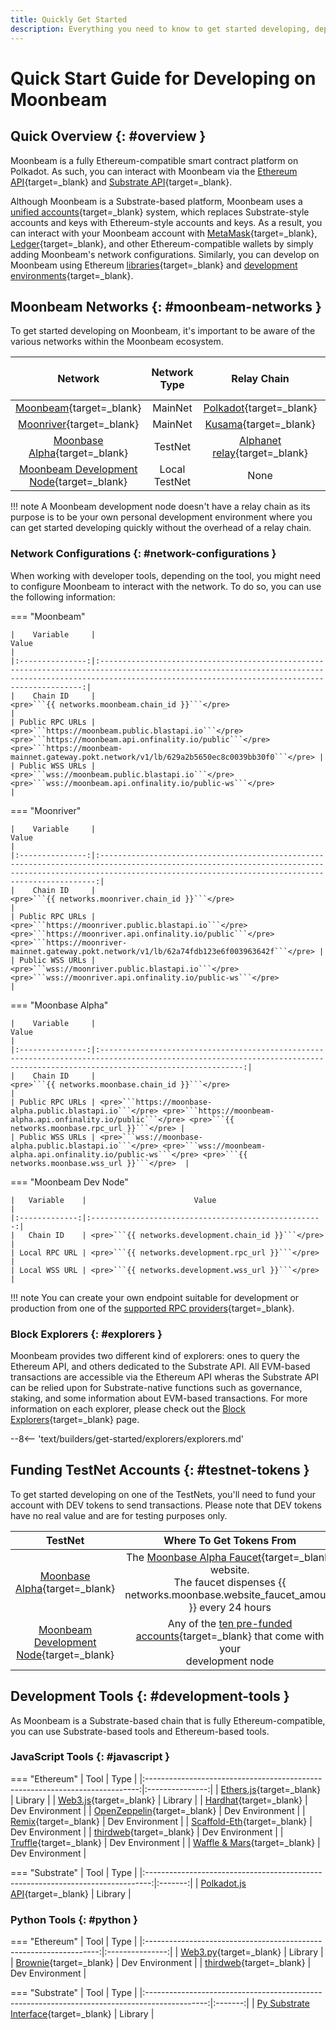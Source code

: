 ```yaml
---
title: Quickly Get Started
description: Everything you need to know to get started developing, deploying, and interacting with smart contracts on Moonbeam.
---
```


# Quick Start Guide for Developing on Moonbeam

## Quick Overview {: #overview }

Moonbeam is a fully Ethereum-compatible smart contract platform on Polkadot. As such, you can interact with Moonbeam via the [Ethereum API](/builders/build/eth-api/){target=_blank} and [Substrate API](/builders/build/substrate-api/){target=_blank}.

Although Moonbeam is a Substrate-based platform, Moonbeam uses a [unified accounts](/learn/features/unified-accounts){target=_blank} system, which replaces Substrate-style accounts and keys with Ethereum-style accounts and keys. As a result, you can interact with your Moonbeam account with [MetaMask](/tokens/connect/metamask){target=_blank}, [Ledger](/tokens/connect/ledger/){target=_blank}, and other Ethereum-compatible wallets by simply adding Moonbeam's network configurations. Similarly, you can develop on Moonbeam using Ethereum [libraries](/builders/build/eth-api/libraries/){target=_blank} and [development environments](/builders/build/eth-api/dev-env/){target=_blank}.

## Moonbeam Networks {: #moonbeam-networks }

To get started developing on Moonbeam, it's important to be aware of the various networks within the Moonbeam ecosystem.

|                                         Network                                         | Network Type  |                                  Relay Chain                                   | Native Asset Symbol | Native Asset Decimals |
|:---------------------------------------------------------------------------------------:|:-------------:|:------------------------------------------------------------------------------:|:-------------------:|:---------------------:|
|           [Moonbeam](/builders/get-started/networks/moonbeam){target=_blank}            |    MainNet    |              [Polkadot](https://polkadot.network/){target=_blank}              |        GLMR         |          18           |
|          [Moonriver](/builders/get-started/networks/moonriver){target=_blank}           |    MainNet    |                [Kusama](https://kusama.network/){target=_blank}                |        MOVR         |          18           |
|        [Moonbase Alpha](/builders/get-started/networks/moonbase){target=_blank}         |    TestNet    | [Alphanet relay](/learn/platform/networks/moonbase#relay-chain){target=_blank} |         DEV         |          18           |
| [Moonbeam Development Node](/builders/get-started/networks/moonbeam-dev){target=_blank} | Local TestNet |                                      None                                      |         DEV         |          18           |

!!! note
    A Moonbeam development node doesn't have a relay chain as its purpose is to be your own personal development environment where you can get started developing quickly without the overhead of a relay chain.

### Network Configurations {: #network-configurations }

When working with developer tools, depending on the tool, you might need to configure Moonbeam to interact with the network. To do so, you can use the following information:

=== "Moonbeam"

    |    Variable     |                                                                                                     Value                                                                                                      |
    |:---------------:|:--------------------------------------------------------------------------------------------------------------------------------------------------------------------------------------------------------------:|
    |    Chain ID     |                                                                               <pre>```{{ networks.moonbeam.chain_id }}```</pre>                                                                                |
    | Public RPC URLs | <pre>```https://moonbeam.public.blastapi.io```</pre> <pre>```https://moonbeam.api.onfinality.io/public```</pre>  <pre>```https://moonbeam-mainnet.gateway.pokt.network/v1/lb/629a2b5650ec8c0039bb30f0```</pre> |
    | Public WSS URLs |                                                 <pre>```wss://moonbeam.public.blastapi.io```</pre> <pre>```wss://moonbeam.api.onfinality.io/public-ws```</pre>                                                 |

=== "Moonriver"

    |    Variable     |                                                                                                       Value                                                                                                       |
    |:---------------:|:-----------------------------------------------------------------------------------------------------------------------------------------------------------------------------------------------------------------:|
    |    Chain ID     |                                                                                <pre>```{{ networks.moonriver.chain_id }}```</pre>                                                                                 |
    | Public RPC URLs | <pre>```https://moonriver.public.blastapi.io```</pre> <pre>```https://moonriver.api.onfinality.io/public```</pre>  <pre>```https://moonriver-mainnet.gateway.pokt.network/v1/lb/62a74fdb123e6f003963642f```</pre> |
    | Public WSS URLs |                                                 <pre>```wss://moonriver.public.blastapi.io```</pre> <pre>```wss://moonriver.api.onfinality.io/public-ws```</pre>                                                  |

=== "Moonbase Alpha"

    |    Variable     |                                                                                    Value                                                                                     |
    |:---------------:|:----------------------------------------------------------------------------------------------------------------------------------------------------------------------------:|
    |    Chain ID     |                                                              <pre>```{{ networks.moonbase.chain_id }}```</pre>                                                               |
    | Public RPC URLs | <pre>```https://moonbase-alpha.public.blastapi.io```</pre> <pre>```https://moonbeam-alpha.api.onfinality.io/public```</pre> <pre>```{{ networks.moonbase.rpc_url }}```</pre> |
    | Public WSS URLs | <pre>```wss://moonbase-alpha.public.blastapi.io```</pre> <pre>```wss://moonbeam-alpha.api.onfinality.io/public-ws```</pre> <pre>```{{ networks.moonbase.wss_url }}```</pre>  |

=== "Moonbeam Dev Node"

    |   Variable    |                        Value                         |
    |:-------------:|:----------------------------------------------------:|
    |   Chain ID    | <pre>```{{ networks.development.chain_id }}```</pre> |
    | Local RPC URL | <pre>```{{ networks.development.rpc_url }}```</pre>  |
    | Local WSS URL | <pre>```{{ networks.development.wss_url }}```</pre>  |

!!! note
    You can create your own endpoint suitable for development or production from one of the [supported RPC providers](/builders/get-started/endpoints/#endpoint-providers){target=_blank}.

### Block Explorers {: #explorers }

Moonbeam provides two different kind of explorers: ones to query the Ethereum API, and others dedicated to the Substrate API. All EVM-based transactions are accessible via the Ethereum API wheras the Substrate API can be relied upon for Substrate-native functions such as governance, staking, and some information about EVM-based transactions. For more information on each explorer, please check out the [Block Explorers](/builders/get-started/explorers){target=_blank} page.

--8<-- 'text/builders/get-started/explorers/explorers.md'

## Funding TestNet Accounts {: #testnet-tokens }

To get started developing on one of the TestNets, you'll need to fund your account with DEV tokens to send transactions. Please note that DEV tokens have no real value and are for testing purposes only.

|                                         TestNet                                         |                                                                           Where To Get Tokens From                                                                           |
|:---------------------------------------------------------------------------------------:|:----------------------------------------------------------------------------------------------------------------------------------------------------------------------------:|
|        [Moonbase Alpha](/builders/get-started/networks/moonbase){target=_blank}         | The [Moonbase Alpha Faucet](https://faucet.moonbeam.network/){target=_blank} website. <br> The faucet dispenses {{ networks.moonbase.website_faucet_amount }} every 24 hours |
| [Moonbeam Development Node](/builders/get-started/networks/moonbeam-dev){target=_blank} | Any of the [ten pre-funded accounts](/builders/get-started/networks/moonbeam-dev/#pre-funded-development-accounts){target=_blank} that come with your <br> development node  |

## Development Tools {: #development-tools }

As Moonbeam is a Substrate-based chain that is fully Ethereum-compatible, you can use Substrate-based tools and Ethereum-based tools.

### JavaScript Tools {: #javascript }

=== "Ethereum"
    |                                     Tool                                     |      Type       |
    |:----------------------------------------------------------------------------:|:---------------:|
    |    [Ethers.js](/builders/build/eth-api/libraries/ethersjs){target=_blank}    |     Library     |
    |      [Web3.js](/builders/build/eth-api/libraries/web3js){target=_blank}      |     Library     |
    |      [Hardhat](/builders/build/eth-api/dev-env/hardhat){target=_blank}       | Dev Environment |
    | [OpenZeppelin](/builders/build/eth-api/dev-env/openzeppelin/){target=_blank} | Dev Environment |
    |        [Remix](/builders/build/eth-api/dev-env/remix){target=_blank}         | Dev Environment |
    | [Scaffold-Eth](/builders/build/eth-api/dev-env/scaffold-eth){target=_blank}  | Dev Environment |
    |     [thirdweb](/builders/build/eth-api/dev-env/thirdweb){target=_blank}      | Dev Environment |
    |      [Truffle](/builders/build/eth-api/dev-env/truffle){target=_blank}       | Dev Environment |
    | [Waffle & Mars](/builders/build/eth-api/dev-env/waffle-mars){target=_blank}  | Dev Environment |

=== "Substrate"
    |                                      Tool                                       |  Type   |
    |:-------------------------------------------------------------------------------:|:-------:|
    | [Polkadot.js API](/builders/build/substrate-api/polkadot-js-api){target=_blank} | Library |

### Python Tools {: #python }

=== "Ethereum"
    |                                Tool                                |      Type       |
    |:------------------------------------------------------------------:|:---------------:|
    | [Web3.py](/builders/build/eth-api/libraries/web3py){target=_blank} |     Library     |
    | [Brownie](/builders/build/eth-api/dev-env/brownie){target=_blank}  | Dev Environment |
    |   [thirdweb](https://portal.thirdweb.com/python){target=_blank}    | Dev Environment |

=== "Substrate"
    |                                             Tool                                              |  Type   |
    |:---------------------------------------------------------------------------------------------:|:-------:|
    | [Py Substrate Interface](/builders/build/substrate-api/py-substrate-interface){target=_blank} | Library |
